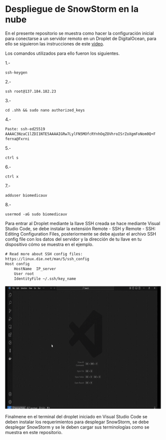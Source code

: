 # Despliegue de SnowStorm en la nube

En el presente repositorio se muestra como hacer la configuración inicial para conectarse a un servidor remoto en un Droplet de DigitalOcean, para ello se siguieron las instrucciones de este [video](https://youtu.be/dGBjBECs6m0).

Los comandos utilizados para ello fueron los siguientes.

1.-
```
ssh-keygen
```

2.-
```
ssh root@137.184.182.23
```

3.-
```
cd .shh && sudo nano authorized_keys
```

4.-
```
Paste: ssh-ed25519 AAAAC3NzaC1lZDI1NTE5AAAAIGRw7LylFN5MOfcRYnhOqZOVhroISrZoXgmFoNom0Q+F ferna@Fxrni
```

5.-
```
ctrl s
```

6.-
```
ctrl x
```

7.-
```
adduser biomedicauv
```

8.-
```
usermod -aG sudo biomedicauv
```

Para  entrar al Droplet mediante la llave SSH creada se hace mediante Visual Studio Code, se debe instalar la extensión Remote - SSH y Remote - SSH: Editing Configuration Files, posteriormente se debe ajustar el archivo SSH  config file con los datos del servidor y la dirección de tu llave en tu dispositivo cómo se muestra en el ejemplo. 

```
# Read more about SSH config files: https://linux.die.net/man/5/ssh_config
Host config
    HostName  IP_server
    User root
    IdentityFile ~/.ssh/key_name

```

<img src="https://github.com/SIMSADIs/Servidor-Terminologico-SnowStorm/blob/setting-cloud/enter-droplet.gif" alt="Pegar ID" width="650" height="400">

Finalmene en el terminal del droplet iniciado en Visual Studio Code se deben instalar los requerimientos para desplegar SnowStorm, se debe desplegar SnowStorm y se le deben cargar sus terminologías como se muestra en este repositorio.
